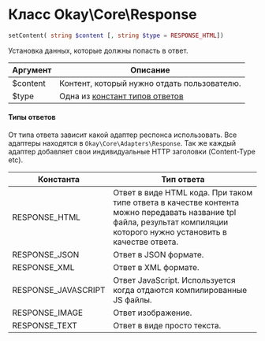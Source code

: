# Класс Okay\Core\Response

<a name="setContent"></a>
```php
setContent( string $content [, string $type = RESPONSE_HTML])
```

Установка данных, которые должны попасть в ответ.

Аргумент | Описание
---|---
$content | Контент, который нужно отдать пользователю.
$type | Одна из [констант типов ответов](#contentTypesConstants)


<a name="contentTypesConstants"></a>
#### Типы ответов

От типа ответа зависит какой адаптер респонса использовать. Все адаптеры находятся в `Okay\Core\Adapters\Response`.
Так же каждый адаптер добавляет свои индивидуальные HTTP заголовки (Content-Type etc).

Константа | Тип ответа
---|---
RESPONSE_HTML | Ответ в виде HTML кода. При таком типе ответа в качестве контента можно передавать название tpl файла, результат компиляции которого нужно установить в качестве ответа.
RESPONSE_JSON | Ответ в JSON формате.
RESPONSE_XML  | Ответ в XML формате.
RESPONSE_JAVASCRIPT | Ответ JavaScript. Используется когда отдаются компилированные JS файлы.
RESPONSE_IMAGE | Ответ изображение.
RESPONSE_TEXT | Ответ в виде просто текста.
